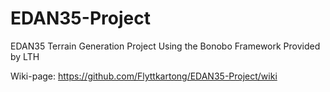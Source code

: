 # EDAN35-Project
EDAN35 Terrain Generation Project Using the Bonobo Framework Provided by LTH

Wiki-page: https://github.com/Flyttkartong/EDAN35-Project/wiki
